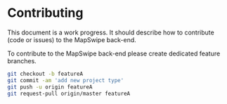 # Contributing

This document is a work progress. It should describe how to contribute (code or issues) to the MapSwipe back-end.

To contribute to the MapSwipe back-end please create dedicated feature branches.

```bash
git checkout -b featureA
git commit -am 'add new project type'
git push -u origin featureA
git request-pull origin/master featureA
```
